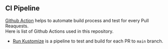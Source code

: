 CI Pipeline
-----
[Github Action](https://github.com/features/actions) helps to automate build process and test for every Pull Reaquests.  
Here is list of Github Actions used in this repository.

* [Run Kustomize](../.github/workflows/run-kustomize.yml) is a pipeline to test and build for each PR to `main` branch.
